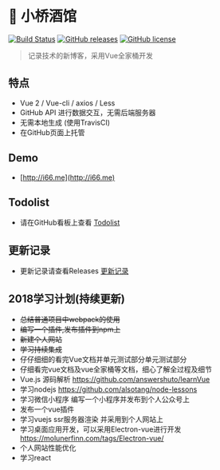 # :beers: 小桥酒馆

[![Build Status](https://travis-ci.org/LeachZhou/blog.svg?branch=master)](https://travis-ci.org/LeachZhou/blog) [![GitHub releases](https://img.shields.io/github/release/LeachZhou/blog.svg)](https://github.com/LeachZhou/blog/release) 
[![GitHub license](https://img.shields.io/github/license/LeachZhou/blog.svg)](https://github.com/LeachZhou/blog/blob/master/LICENSE)


> 记录技术的新博客，采用Vue全家桶开发

## 特点
- Vue 2 / Vue-cli / axios / Less
- GitHub API 进行数据交互，无需后端服务器
- 无需本地生成 (使用TravisCI)
- 在GitHub页面上托管
## Demo
- [http://i66.me](http://i66.me)

## Todolist
- 请在GitHub看板上查看 [Todolist](https://github.com/LeachZhou/blog/projects/1)

## 更新记录
- 更新记录请查看Releases [更新记录](https://github.com/LeachZhou/blog/releases)

## 2018学习计划(持续更新)
- ~~总结普通项目中webpack的使用~~
- ~~编写一个插件,发布插件到npm上~~
- ~~新建个人网站~~
- ~~学习持续集成~~
- 仔仔细细的看完Vue文档并单元测试部分单元测试部分
- 仔细看完vue文档及vue全家桶等文档，细心了解全过程及细节
- Vue.js 源码解析 https://github.com/answershuto/learnVue
- 学习nodejs https://github.com/alsotang/node-lessons
- 学习微信小程序 编写一个小程序并发布到个人公众号上
- 发布一个vue插件
- 学习vuejs ssr服务器渲染 并采用到个人网站上
- 学习桌面应用开发，可以采用Electron-vue进行开发 https://molunerfinn.com/tags/Electron-vue/
- 个人网站性能优化
- 学习react
